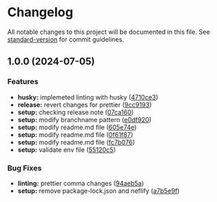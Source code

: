 # Changelog

All notable changes to this project will be documented in this file. See [standard-version](https://github.com/conventional-changelog/standard-version) for commit guidelines.

## 1.0.0 (2024-07-05)


### Features

* **husky:** implemeted linting with husky ([4710ce3](https://github.com/rinku-samanta-ts/ts-fe-boilerplate/commit/4710ce34511f8c26a9a7906c8e5e6bb9f1773d6f))
* **release:** revert changes for prettier ([9cc9193](https://github.com/rinku-samanta-ts/ts-fe-boilerplate/commit/9cc9193dcf3ba0370bec6a1764b4bc840a063158))
* **setup:** checking release note ([07ca160](https://github.com/rinku-samanta-ts/ts-fe-boilerplate/commit/07ca16071c39cb38694d098d60e2072c69c560f7))
* **setup:** modify branchname pattern ([e0df920](https://github.com/rinku-samanta-ts/ts-fe-boilerplate/commit/e0df920d3ab7d9c512a29f244379c4cbe93da268))
* **setup:** modify readme.md file ([605e74e](https://github.com/rinku-samanta-ts/ts-fe-boilerplate/commit/605e74e683f689367f3fbf5842c2a17279158213))
* **setup:** modify readme.md file ([0f61f87](https://github.com/rinku-samanta-ts/ts-fe-boilerplate/commit/0f61f87e6f521f48d2899cfe852cd72a0718dad0))
* **setup:** modify readme.md file ([fc7b076](https://github.com/rinku-samanta-ts/ts-fe-boilerplate/commit/fc7b076d975a5a4d6bc044a481e9a737e7d1fb09))
* **setup:** validate env file ([55120c5](https://github.com/rinku-samanta-ts/ts-fe-boilerplate/commit/55120c5f0bec9f42a931cbefad4dcd39ba499f45))


### Bug Fixes

* **linting:**  prettier comma changes ([94aeb5a](https://github.com/rinku-samanta-ts/ts-fe-boilerplate/commit/94aeb5ad17d069c3ca0a75c0ad0642df92c12ba4))
* **setup:** remove package-lock.json and neflify ([a7b5e9f](https://github.com/rinku-samanta-ts/ts-fe-boilerplate/commit/a7b5e9ff310b0eb089a3d28ef2623ad15af9fe9b))
